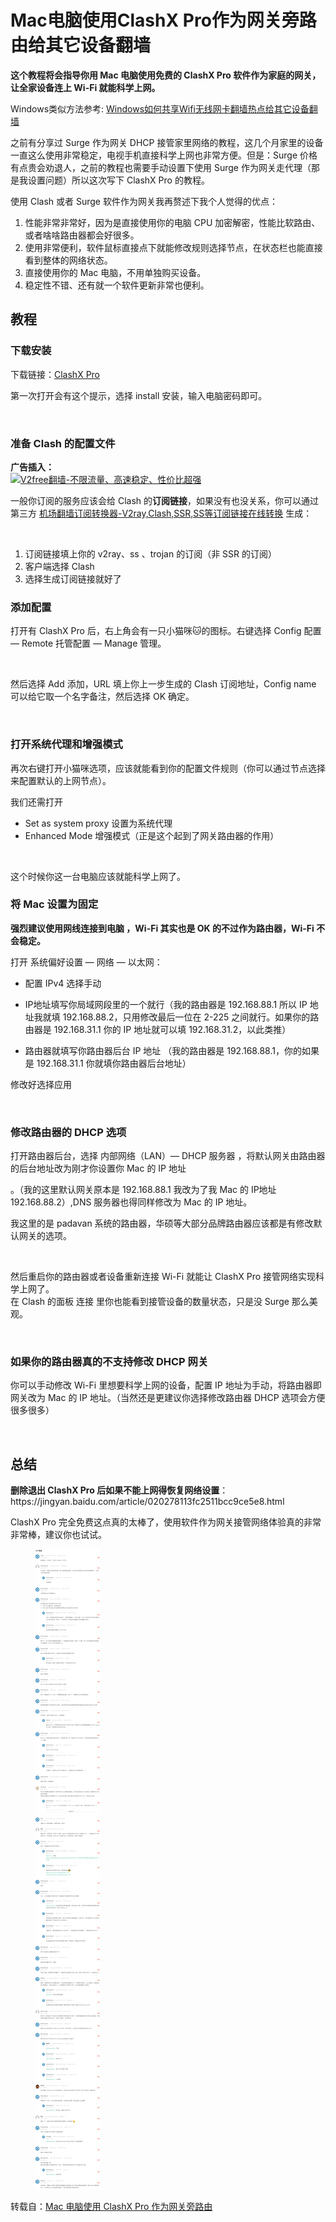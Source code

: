 <h1>Mac电脑使用ClashX Pro作为网关旁路由给其它设备翻墙</h1>

<p><strong>这个教程将会指导你用 Mac 电脑使用免费的 ClashX Pro 软件作为家庭的网关，让全家设备连上 Wi-Fi 就能科学上网。</strong></p>

Windows类似方法参考: [Windows如何共享Wifi无线网卡翻墙热点给其它设备翻墙](https://github.com/bannedbook/fanqiang/blob/master/game/Windows%E5%A6%82%E4%BD%95%E5%85%B1%E4%BA%ABWifi%E6%97%A0%E7%BA%BF%E7%BD%91%E5%8D%A1%E7%BF%BB%E5%A2%99%E7%83%AD%E7%82%B9%E7%BB%99%E5%85%B6%E5%AE%83%E8%AE%BE%E5%A4%87%E7%BF%BB%E5%A2%99.md)


<p>之前有分享过 Surge 作为网关 DHCP 接管家里网络的教程，这几个月家里的设备一直这么使用非常稳定，电视手机直接科学上网也非常方便。但是：Surge 价格有点贵会劝退人，之前的教程也需要手动设置下使用 Surge 作为网关走代理（那是我设置问题）所以这次写下 ClashX Pro 的教程。</p>
<p>使用 Clash 或者 Surge 软件作为网关我再赘述下我个人觉得的优点：</p>
<ol>
<li>性能非常非常好，因为是直接使用你的电脑 CPU 加密解密，性能比软路由、或者啥啥路由器都会好很多。</li>
<li>使用非常便利，软件鼠标直接点下就能修改规则选择节点，在状态栏也能直接看到整体的网络状态。</li>
<li>直接使用你的 Mac 电脑，不用单独购买设备。</li>
<li>稳定性不错、还有就一个软件更新非常也便利。</li>
</ol>
<h2>教程</h2>
<h3>下载安装</h3>
<p>下载链接：<a href="https://install.appcenter.ms/users/clashx/apps/clashx-pro/distribution_groups/public">ClashX Pro</a></p>
<p>第一次打开会有这个提示，选择 install 安装，输入电脑密码即可。</p>
<figure><img src="https://i.loli.net/2021/03/29/Kfdgz3MwRuE6cOI.jpg" alt ></figure>
<h3>准备 Clash 的配置文件</h3>

**广告插入：**  
[![V2free翻墙-不限流量、高速稳定、性价比超强](https://raw.githubusercontent.com/bannedbook/fanqiang/master/v2ss/images/v2free.jpg)](https://github.com/bannedbook/fanqiang/wiki/V2ray%E6%9C%BA%E5%9C%BA)

<p>一般你订阅的服务应该会给 Clash 的<strong>订阅链接</strong>，如果没有也没关系，你可以通过第三方 <a href="https://subconverter.speedupvpn.com/" rel="nofollow">机场翻墙订阅转换器-V2ray,Clash,SSR,SS等订阅链接在线转换</a> 生成：</p>
<figure><img src="https://oss.qust.me/img/%E6%88%AA%E5%B1%8F2021-03-29%20%E4%B8%8B%E5%8D%8811.45.13.jpg" alt ></figure>
<ol>
<li>订阅链接填上你的 v2ray、ss 、trojan 的订阅（非 SSR 的订阅）</li>
<li>客户端选择 Clash</li>
<li>选择生成订阅链接就好了</li>
</ol>
<h3>添加配置</h3>
<p>打开有 ClashX Pro 后，右上角会有一只小猫咪🐱的图标。右键选择 Config 配置 — Remote 托管配置 — Manage 管理。</p>
<figure><img src="https://oss.qust.me/img/%E6%88%AA%E5%B1%8F2021-03-29%20%E4%B8%8B%E5%8D%8811.53.40.jpg" alt ></figure>
<p>然后选择 Add 添加，URL 填上你上一步生成的 Clash 订阅地址，Config name 可以给它取一个名字备注，然后选择 OK 确定。</p>
<figure><img src="https://oss.qust.me/img/%E6%88%AA%E5%B1%8F2021-03-29%20%E4%B8%8B%E5%8D%8811.56.52.jpg" alt ></figure>
<h3>打开系统代理和增强模式</h3>
<p>再次右键打开小猫咪选项，应该就能看到你的配置文件规则（你可以通过节点选择来配置默认的上网节点）。</p>
<p>我们还需打开</p>
<ul>
<li>Set as system proxy 设置为系统代理</li>
<li>Enhanced Mode 增强模式（正是这个起到了网关路由器的作用）</li>
</ul>
<figure><img src="https://oss.qust.me/img/%E6%88%AA%E5%B1%8F2021-03-30%20%E4%B8%8A%E5%8D%8812.18.50.jpg" alt ></figure>
<p>这个时候你这一台电脑应该就能科学上网了。</p>
<h3>将 Mac 设置为固定</h3>
<p><strong>强烈建议使用网线连接到电脑 ，Wi-Fi 其实也是 OK 的不过作为路由器，Wi-Fi 不会稳定。</strong></p>
<p>打开 系统偏好设置 — 网络 — 以太网：</p>
<ul>
<li>
<p>配置 IPv4 选择手动</p>
</li>
<li>
<p>IP地址填写你局域网段里的一个就行（我的路由器是 192.168.88.1 所以 IP 地址我就填 192.168.88.2，只用修改最后一位在 2-225 之间就行。如果你的路由器是 192.168.31.1 你的 IP 地址就可以填 192.168.31.2，以此类推）</p>
</li>
<li>
<p>路由器就填写你路由器后台 IP 地址 （我的路由器是 192.168.88.1，你的如果是 192.168.31.1 你就填你路由器后台地址）</p>
</li>
</ul>
<p>修改好选择应用</p>
<figure><img src="https://oss.qust.me/img/%E6%88%AA%E5%B1%8F2021-03-30%20%E4%B8%8A%E5%8D%8812.10.32.png" alt ></figure>
<h3>修改路由器的 DHCP 选项</h3>
<p>打开路由器后台，选择 内部网络（LAN）— DHCP 服务器 ，将默认网关由路由器的后台地址改为刚才你设置你 Mac 的 IP 地址</p>
<p>。（我的这里默认网关原本是 192.168.88.1 我改为了我 Mac 的 IP地址 192.168.88.2）,DNS 服务器也得同样修改为 Mac 的 IP 地址。</p>
<p>我这里的是 padavan 系统的路由器，华硕等大部分品牌路由器应该都是有修改默认网关的选项。</p>
<figure><img src="https://oss.qust.me/img/%E6%88%AA%E5%B1%8F2021-03-30%20%E4%B8%8A%E5%8D%8810.10.54.jpg" alt ></figure>
<p>然后重启你的路由器或者设备重新连接 Wi-Fi 就能让 ClashX Pro 接管网络实现科学上网了。<br>
在 Clash 的面板 连接 里你也能看到接管设备的数量状态，只是没 Surge 那么美观。</p>
<figure><img src="https://oss.qust.me/img/%E6%88%AA%E5%B1%8F2021-03-30%20%E4%B8%8A%E5%8D%8812.35.03.png" alt ></figure>
<h3>如果你的路由器真的不支持修改 DHCP 网关</h3>
<p>你可以手动修改 Wi-Fi 里想要科学上网的设备，配置 IP 地址为手动，将路由器即网关改为 Mac 的 IP 地址。（当然还是更建议你选择修改路由器 DHCP 选项会方便很多很多）</p>
<figure><img src="https://oss.qust.me/img/IMG_0975.PNG" alt ></figure>
<h2>总结</h2>
<p><strong>删除退出 ClashX Pro 后如果不能上网得恢复网络设置</strong>：https://jingyan.baidu.com/article/020278113fc2511bcc9ce5e8.html</p>
<p>ClashX Pro 完全免费这点真的太棒了，使用软件作为网关接管网络体验真的非常非常棒，建议你也试试。</p>

<figure><img src="images/mac-route-reviews.gif"></figure>

转载自：[Mac 电脑使用 ClashX Pro 作为网关旁路由](https://qust.me/post/clashxProMac/)